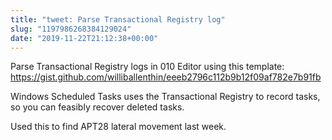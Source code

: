 ```yaml
---
title: "tweet: Parse Transactional Registry log"
slug: "1197986268384129024"
date: "2019-11-22T21:12:38+00:00"
---
```

Parse Transactional Registry logs in 010 Editor using this template: https://gist.github.com/williballenthin/eeeb2796c112b9b12f09af782e7b91fb

Windows Scheduled Tasks uses the Transactional Registry to record tasks, so you can feasibly recover deleted tasks.

Used this to find APT28 lateral movement last week.